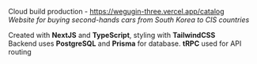 Cloud build production - https://wegugin-three.vercel.app/catalog  
*Website for buying second-hands cars from South Korea to CIS countries*  
  
Created with **NextJS** and **TypeScript**, styling with **TailwindCSS**  
Backend uses **PostgreSQL** and **Prisma** for database. **tRPC** used for API routing

